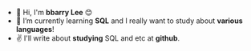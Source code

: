 - 👋 Hi, I'm **bbarry Lee** 😊 
- 👀 I’m currently learning **SQL** and I really want to study about **various languages**!
- ✌ I'll write about **studying** SQL and etc at **github**.
